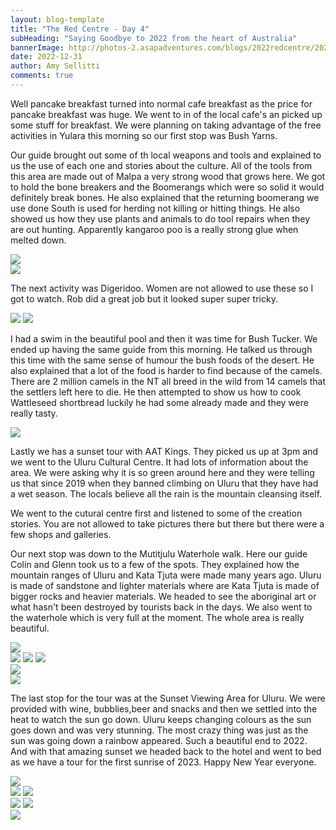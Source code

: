 ```yaml
---
layout: blog-template
title: "The Red Centre - Day 4"
subHeading: "Saying Goodbye to 2022 from the heart of Australia"
bannerImage: http://photos-2.asapadventures.com/blogs/2022redcentre/2022-12-31/20221231213652_IMG_0023.JPG_compressed.JPEG
date: 2022-12-31
author: Amy Sellitti
comments: true
---
```


Well pancake breakfast turned into normal cafe breakfast as the price for pancake breakfast was huge. We went to in of the local cafe's an picked up some stuff for breakfast. We were planning on taking advantage of the free activities in Yulara this morning so our first stop was Bush Yarns.

Our guide brought out some of th local weapons and tools and explained to us the use of each one and stories about the culture. All of the tools from this area are made out of Malpa a very strong wood that grows here. We got to hold the bone breakers and the Boomerangs which were so solid it would definitely break bones. He also explained that the returning boomerang we use done South is used for herding not killing or hitting things. He also showed us how they use plants and animals to do tool repairs when they are out hunting. Apparently kangaroo poo is a really strong glue when melted down.

<div class="center-image"><img src="http://photos-2.asapadventures.com/blogs/2022redcentre/2022-12-31/PXL_20221231_005002373.jpg_compressed.JPEG" /></div>
<div class="center-image"><img src="http://photos-2.asapadventures.com/blogs/2022redcentre/2022-12-31/PXL_20221231_005232086.MP.jpg_compressed.JPEG" /></div>

The next activity was Digeridoo. Women are not allowed to use these so I got to watch. Rob did a great job but it looked super super tricky.

<div class="grid-2c">
  <img src="http://photos-2.asapadventures.com/blogs/2022redcentre/2022-12-31/PXL_20221231_013323860.jpg_compressed.JPEG"/>
  <img src="http://photos-2.asapadventures.com/blogs/2022redcentre/2022-12-31/PXL_20221231_021318307.MP.jpg_compressed.JPEG"/>
</div>

I had a swim in the beautiful pool and then it was time for Bush Tucker. We ended up having the same guide from this morning. He talked us through this time with the same sense of humour the bush foods of the desert. He also explained that a lot of the food is harder to find because of the camels. There are 2 million camels in the NT all breed in the wild from 14 camels that the settlers left here to die. He then attempted to show us how to cook Wattleseed shortbread luckily he had some already made and they were really tasty.

<div class="center-image"><img src="http://photos-2.asapadventures.com/blogs/2022redcentre/2022-12-31/PXL_20221231_034005703.jpg_compressed.JPEG" /></div>

Lastly we has a sunset tour with AAT Kings. They picked us up at 3pm and we went to the Uluru Cultural Centre. It had lots of information about the area. We were asking why it is so green around here and they were telling us that since 2019 when they banned climbing on Uluru that they have had a wet season. The locals believe all the rain is the mountain cleansing itself.

We went to the cutural centre first and listened to some of the creation stories. You are not allowed to take pictures there but there but there were a few shops and galleries.

Our next stop was down to the Mutitjulu Waterhole walk. Here our guide Colin and Glenn took us to a few of the spots. They explained how the mountain ranges of Uluru and Kata Tjuta were made many years ago. Uluru is made of sandstone and lighter materials where are Kata Tjuta is made of bigger rocks and heavier materials. We headed to see the aboriginal art or what hasn't been destroyed by tourists back in the days. We also went to the waterhole which is very full at the moment. The whole area is really beautiful.

<div class="center-image"><img src="http://photos-2.asapadventures.com/blogs/2022redcentre/2022-12-31/20221231195450_IMG_0006-edited.JPG_compressed.JPEG" /></div>
<div class="grid-3c">
  <img src="http://photos-2.asapadventures.com/blogs/2022redcentre/2022-12-31/20221231190137_IMG_9975.JPG_compressed.JPEG"/>
  <img src="http://photos-2.asapadventures.com/blogs/2022redcentre/2022-12-31/20221231190634_IMG_9980.JPG_compressed.JPEG"/>
  <img src="http://photos-2.asapadventures.com/blogs/2022redcentre/2022-12-31/20221231192144_IMG_9985.JPG_compressed.JPEG"/>
</div>
<div class="center-image"><img src="http://photos-2.asapadventures.com/blogs/2022redcentre/2022-12-31/20221231194132_IMG_9989.JPG_compressed.JPEG" /></div>
<div class="center-image"><img src="http://photos-2.asapadventures.com/blogs/2022redcentre/2022-12-31/20221231194822_IMG_9991.JPG_compressed.JPEG" /></div>

The last stop for the tour was at the Sunset Viewing Area for Uluru. We were provided with wine, bubblies,beer and snacks and then we settled into the heat to watch the sun go down. Uluru keeps changing colours as the sun goes down and was very stunning. The most crazy thing was just as the sun was going down a rainbow appeared. Such a beautiful end to 2022. And with that amazing sunset we headed back to the hotel and went to bed as we have a tour for the first sunrise of 2023. Happy New Year everyone.

<div class="center-image"><img src="http://photos-2.asapadventures.com/blogs/2022redcentre/2022-12-31/20221231213652_IMG_0023.JPG_compressed.JPEG" /></div>
<div class="grid-2c">
  <img src="http://photos-2.asapadventures.com/blogs/2022redcentre/2022-12-31/PXL_20221231_091917782.MP.jpg_compressed.JPEG"/>
  <img src="http://photos-2.asapadventures.com/blogs/2022redcentre/2022-12-31/PXL_20221231_100150073.jpg_compressed.JPEG"/>
</div>
<div class="grid-2c">
  <img src="http://photos-2.asapadventures.com/blogs/2022redcentre/2022-12-31/PXL_20221231_100819007.MP.jpg_compressed.JPEG"/>
  <img src="http://photos-2.asapadventures.com/blogs/2022redcentre/2022-12-31/PXL_20221231_100929155.jpg_compressed.JPEG"/>
</div>
<div class="center-image"><img src="http://photos-2.asapadventures.com/blogs/2022redcentre/2022-12-31/PXL_20221231_091905113.MP.jpg_compressed.JPEG" /></div>
